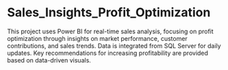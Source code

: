 # Sales_Insights_Profit_Optimization
This project uses Power BI for real-time sales analysis, focusing on profit optimization through insights on market performance, customer contributions, and sales trends. Data is integrated from SQL Server for daily updates. Key recommendations for increasing profitability are provided based on data-driven visuals.
